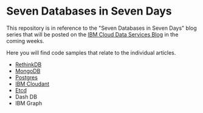 # Seven Databases in Seven Days

This repository is in reference to the "Seven Databases in Seven Days" blog series that will be posted on the [IBM Cloud Data Services Blog](https://developer.ibm.com/clouddataservices/blog/) in the coming weeks.

Here you will find code samples that relate to the individual articles.

* [RethinkDB](/rethinkdb)
* [MongoDB](/mongodb)
* [Postgres](/postgres)
* [IBM Cloudant](/cloudant)
* [Etcd](/etcd)
* Dash DB
* IBM Graph
